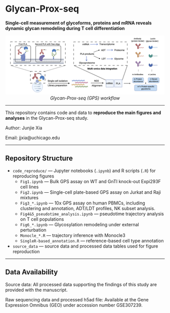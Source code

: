 # Glycan-Prox-seq
**Single-cell measurement of glycoforms, proteins and mRNA reveals dynamic glycan remodeling during T cell differentiation**
<div align="center">
  <img src="GPS_shceme.png" alt="GPS Scheme" width="600"/>
  <br>
  <em>Glycan-Prox-seq (GPS) workflow</em>
</div>

---

This repository contains code and data to **reproduce the main figures and analyses** in the Glycan-Prox-seq study.

Author: Junjie Xia
</div>
Email: jjxia@uchicago.edu

---

## Repository Structure

- `code_reproduce/` — Jupyter notebooks (`.ipynb`) and R scripts (`.R`) for reproducing figures  
  - `Fig1.ipynb` — Bulk GPS assay on WT and GnTI knock-out Expi293F cell lines
  - `Fig2.ipynb` — Single-cell plate-based GPS assay on Jurkat and Raji mixtures  
  - `Fig3_*.ipynb` — 10x GPS assay on human PBMCs, including clustering and annotation, ADT/LDT profiles, NK subset analysis.
  - `Fig4&5_pseudotime_analysis.ipynb` — pseudotime trajectory analysis on T cell populations
  - `Fig6_*.ipynb` — Glycosylation remodeling under external perturbation  
  - `Monocle_*.R` — trajectory inference with Monocle3  
  - `SingleR-based_annotation.R` — reference-based cell type annotation  
- `source_data` — source data and processed data tables used for figure reproduction  

---

## Data Availability

Source data: All processed data supporting the findings of this study are provided with the manuscript.

Raw sequencing data and processed h5ad file: Available at the Gene Expression Omnibus (GEO) under accession number GSE307239.
